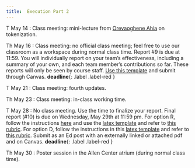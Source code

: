 ```yaml
---
title:  Execution Part 2
---
```


T May 14
: Class meeting: mini-lecture from [Orevaoghene Ahia](https://orevaahia.github.io/) on tokenization.

Th May 16
: Class meeting:  no official class meeting; feel free to use our classroom as a workspace during normal class time.  Report #9 is due at 11:59.  You will individually report on your team’s effectiveness, including a summary of your own, and each team member’s contributions so far.  These reports will only be seen by course staff.  [Use this template](https://www.overleaf.com/read/kypkrmpbgsvz) and submit through Canvas.  **deadline**{: .label .label-red }

T May 21
: Class meeting: fourth updates.

Th May 23
: Class meeting:  in-class working time.

T May 28
: No class meeting.  Use the time to finalize your report.  Final report (#10) is due on Wednesday, May 29th at 11:59 pm.  For option R, follow the instructions [here](../assets/docs/project-R-481N.pdf) and use the [latex template](../assets/templates/project-R-481N.tgz) and refer to [this rubric](../assets/docs/project-R-rubric.pdf).   For option D, follow the instructions in this [latex template](../assets/templates/project-D-481N.tgz) and refer to [this rubric](../assets/docs/project-D-rubric.pdf).   Submit as an Ed post with an externally linked or attached pdf and on Canvas. **deadline**{: .label .label-red }

Th May 30
:  Poster session in the Allen Center atrium (during normal class time).
